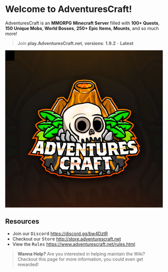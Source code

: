 # Welcome to AdventuresCraft!
AdventuresCraft is an **MMORPG** **Minecraft Server** filled with **100+ Quests**, **150 Unique Mobs**, **World Bosses**, **250+ Epic Items**, **Mounts**, and so much more!

> Join **play.AdventuresCraft.net**, **versions**: **1.9.2** - **Latest**

![Screenshot](img/Logo_Presentation.jpg)
## Resources
* Join our <kbd>Discord</kbd> https://discord.gg/bw4DztR
* Checkout our <kbd>Store</kbd> http://store.adventurescraft.net
* View the <kbd>Rules</kbd> https://www.adventurescraft.net/rules.html

> **Wanna Help?** Are you interested in helping maintain the Wiki? Checkout this page for more information, you could even get rewarded!